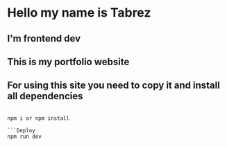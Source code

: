 # Hello my name is Tabrez

## I'm frontend dev

## This is my portfolio website

## For using this site you need to copy it and install all dependencies

````Install depen

npm i or npm install

```Deploy
npm run dev
````
